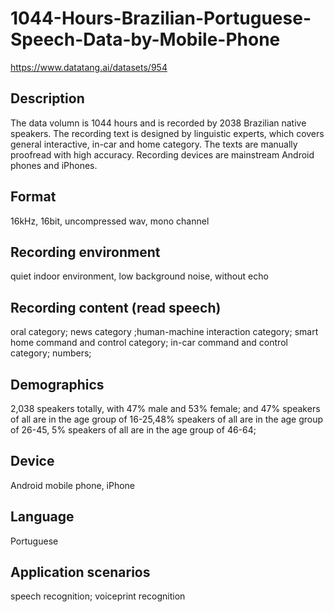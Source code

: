 # 1044-Hours-Brazilian-Portuguese-Speech-Data-by-Mobile-Phone
https://www.datatang.ai/datasets/954
## Description
The data volumn is 1044 hours and is recorded by 2038 Brazilian native speakers. The recording text is designed by linguistic experts, which covers general interactive, in-car and home category. The texts are manually proofread with high accuracy. Recording devices are mainstream Android phones and iPhones.

## Format
16kHz, 16bit, uncompressed wav, mono channel

## Recording environment
quiet indoor environment, low background noise, without echo

## Recording content (read speech)
oral category; news category ;human-machine interaction category; smart home command and control category; in-car command and control category; numbers;

## Demographics
2,038 speakers totally, with 47% male and 53% female; and 47% speakers of all are in the age group of 16-25,48% speakers of all are in the age group of 26-45, 5% speakers of all are in the age group of 46-64;

## Device
Android mobile phone, iPhone

## Language
Portuguese

## Application scenarios
speech recognition; voiceprint recognition
